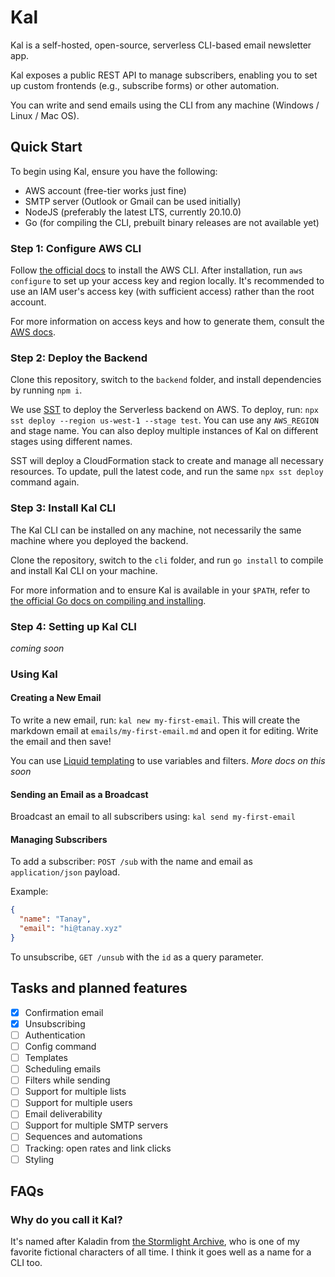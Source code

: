 # Kal

Kal is a self-hosted, open-source, serverless CLI-based email newsletter app.

Kal exposes a public REST API to manage subscribers, enabling you to set up custom frontends (e.g., subscribe forms) or other automation.

You can write and send emails using the CLI from any machine (Windows / Linux / Mac OS).

## Quick Start

To begin using Kal, ensure you have the following:

- AWS account (free-tier works just fine)
- SMTP server (Outlook or Gmail can be used initially)
- NodeJS (preferably the latest LTS, currently 20.10.0)
- Go (for compiling the CLI, prebuilt binary releases are not available yet)

### Step 1: Configure AWS CLI

Follow [the official docs](https://docs.aws.amazon.com/cli/latest/userguide/getting-started-install.html) to install the AWS CLI. After installation, run `aws configure` to set up your access key and region locally. It's recommended to use an IAM user's access key (with sufficient access) rather than the root account.

For more information on access keys and how to generate them, consult the [AWS docs](https://docs.aws.amazon.com/IAM/latest/UserGuide/id_credentials_access-keys.html).

### Step 2: Deploy the Backend

Clone this repository, switch to the `backend` folder, and install dependencies by running `npm i`.

We use [SST](https://sst.dev) to deploy the Serverless backend on AWS. To deploy, run: `npx sst deploy --region us-west-1 --stage test`. You can use any `AWS_REGION` and stage name. You can also deploy multiple instances of Kal on different stages using different names.

SST will deploy a CloudFormation stack to create and manage all necessary resources. To update, pull the latest code, and run the same `npx sst deploy` command again.

### Step 3: Install Kal CLI

The Kal CLI can be installed on any machine, not necessarily the same machine where you deployed the backend.

Clone the repository, switch to the `cli` folder, and run `go install` to compile and install Kal CLI on your machine.

For more information and to ensure Kal is available in your `$PATH`, refer to [the official Go docs on compiling and installing](https://go.dev/doc/tutorial/compile-install).

### Step 4: Setting up Kal CLI

*coming soon*

### Using Kal

#### Creating a New Email

To write a new email, run: `kal new my-first-email`. This will create the markdown email at `emails/my-first-email.md` and open it for editing. Write the email and then save!

You can use [Liquid templating](https://shopify.github.io/liquid/) to use variables and filters. *More docs on this soon*

#### Sending an Email as a Broadcast

Broadcast an email to all subscribers using: `kal send my-first-email`

#### Managing Subscribers

To add a subscriber: `POST /sub` with the name and email as `application/json` payload.

Example:
```json
{
  "name": "Tanay",
  "email": "hi@tanay.xyz"
}
```

To unsubscribe, `GET /unsub` with the `id` as a query parameter.

## Tasks and planned features

- [x] Confirmation email
- [x] Unsubscribing
- [ ] Authentication
- [ ] Config command
- [ ] Templates
- [ ] Scheduling emails
- [ ] Filters while sending
- [ ] Support for multiple lists
- [ ] Support for multiple users
- [ ] Email deliverability
- [ ] Support for multiple SMTP servers
- [ ] Sequences and automations
- [ ] Tracking: open rates and link clicks
- [ ] Styling

## FAQs

### Why do you call it Kal?
It's named after Kaladin from [the Stormlight Archive](https://www.goodreads.com/series/49075-the-stormlight-archive), who is one of my favorite fictional characters of all time. I think it goes well as a name for a CLI too.
